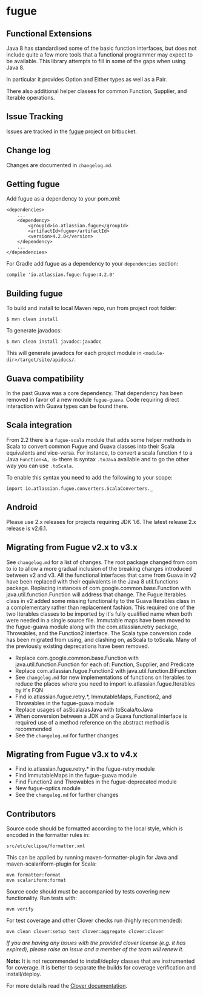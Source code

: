 # fugue

## Functional Extensions

Java 8 has standardised some of the basic function interfaces, but does not include quite a few more tools
that a functional programmer may expect to be available. This library attempts to fill in some of the
gaps when using Java 8.

In particular it provides Option and Either types as well as a Pair.

There also additional helper classes for common Function, Supplier, and Iterable operations.

## Issue Tracking

Issues are tracked in the [fugue](https://bitbucket.org/atlassian/fugue/issues) project on bitbucket.

## Change log

Changes are documented in `changelog.md`. 

## Getting fugue

Add fugue as a dependency to your pom.xml:

    <dependencies>
        ...
        <dependency>
            <groupId>io.atlassian.fugue</groupId>
            <artifactId>fugue</artifactId>
            <version>4.2.0</version>
        </dependency>
        ...
    </dependencies>
    
For Gradle add fugue as a dependency to your `dependencies` section:

    compile 'io.atlassian.fugue:fugue:4.2.0'

## Building fugue

To build and install to local Maven repo, run from project root folder:

    $ mvn clean install

To generate javadocs:

    $ mvn clean install javadoc:javadoc

This will generate javadocs for each project module in ```<module-dir>/target/site/apidocs/```.

## Guava compatibility

In the past Guava was a core dependency. That dependency has been removed in favor of a new module
`fugue-guava`. Code requiring direct interaction with Guava types can be found there.

## Scala integration

From 2.2 there is a `fugue-scala` module that adds some helper methods in Scala to convert common 
Fugue and Guava classes into their Scala equivalents and vice-versa. For instance, to convert a
scala function `f` to a Java `Function<A, B>` there is syntax `.toJava` available and to go the
other way you can use `.toScala`.

To enable this syntax you need to add the following to your scope:

    import io.atlassian.fugue.converters.ScalaConverters._

## Android

Please use 2.x releases for projects requiring JDK 1.6. The latest release 2.x release is v2.6.1.

## Migrating from Fugue v2.x to v3.x

See `changelog.md` for a list of changes. The root package changed from com to io to allow a
more gradual inclusion of the breaking changes introduced between v2 and v3. All the functional 
interfaces that came from Guava in v2 have been replaced with their equivalents in the Java 8
util.functions package. Replacing instances of com.google.common.base.Function with
java.util.function.Function will address that change. The Fugue Iterables class in v2 added some
missing functionality to the Guava Iterables class in a complementary rather than replacement 
fashion. This required one of the two Iterables classes to be imported by it's fully qualified
name when both were needed in a single source file. Immutable maps have been moved to the
fugue-guava module along with the com.atlassian.retry package, Throwables, and the Function2
interface. The Scala type conversion code has been migrated from using, and clashing on, asScala
to toScala. Many of the previously existing deprecations have been removed.

* Replace com.google.common.base.Function with java.util.function.Function for each of: Function, 
Supplier, and Predicate
* Replace com.atlassian.fugue.Function2 with java.util.function.BiFunction
* See `changelog.md` for new implementations of functions on Iterables to reduce the places where
you need to import io.atlassian.fugue.Iterables by it's FQN
* Find io.atlassian.fugue.retry.*, ImmutableMaps, Function2, and Throwables in the fugue-guava module
* Replace usages of asScala/asJava with toScala/toJava
* When conversion between a JDK and a Guava functional interface is required use of a method reference 
on the abstract method is recommended
* See the `changelog.md` for further changes

## Migrating from Fugue v3.x to v4.x

* Find io.atlassian.fugue.retry.* in the fugue-retry module
* Find ImmutableMaps in the fugue-guava module
* Find Function2 and Throwables in the fugue-deprecated module
* New fugue-optics module 
* See the `changelog.md` for further changes

## Contributors

Source code should be formatted according to the local style, which is encoded in the formatter
rules in:

    src/etc/eclipse/formatter.xml

This can be applied by running maven-formatter-plugin for Java and maven-scalariform-plugin for
Scala:

    mvn formatter:format
    mvn scalariform:format

Source code should must be accompanied by tests covering new functionality. Run tests with:

    mvn verify

For test coverage and other Clover checks run (highly recommended):

    mvn clean clover:setup test clover:aggregate clover:clover

*If you are having any issues with the provided clover license (e.g. it has expired), please raise an
issue and a member of the team will renew it.*

**Note:** It is not recommended to install/deploy classes that are instrumented for coverage. It is
better to separate the builds for coverage verification and install/deploy.

For more details read the [Clover documentation](https://confluence.atlassian.com/display/CLOVER/Basic+usage).
